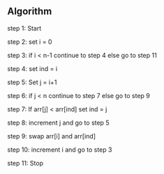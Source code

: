 ## Algorithm

 
 step 1: Start
 
 step 2: set i = 0
 
 step 3: if i < n-1 continue to step 4 else go to step 11
 
 step 4: set ind = i
 
 step 5: Set j = i+1
 
 step 6: if j < n continue to step 7 else go to step 9
 
 step 7: If arr[j] < arr[ind] set ind = j
 
 step 8: increment j and go to step 5
 
 step 9: swap arr[i] and arr[ind]
 
 step 10: increment i and go to step 3
 
 step 11: Stop
